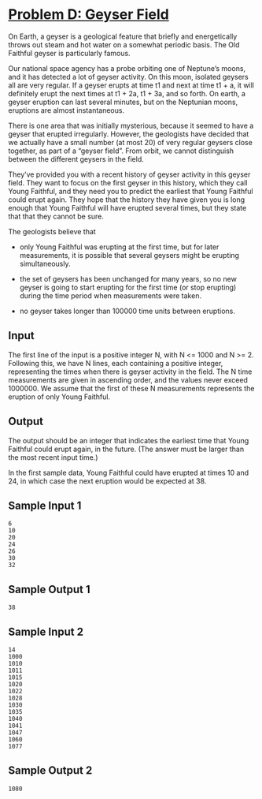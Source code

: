 # [Problem D: Geyser Field](https://nbhspc22.kattis.com/contests/nbhspc22/problems/nbhspc22.geyserfield)

On Earth, a geyser is a geological feature that briefly and energetically throws out steam and hot water on a somewhat periodic basis. The Old Faithful geyser is particularly famous.

Our national space agency has a probe orbiting one of Neptune’s moons, and it has detected a lot of geyser activity. On this moon, isolated geysers all are very regular. If a geyser erupts at time t1 and next at time t1 + a, it will definitely erupt the next times at t1 + 2a, t1 + 3a, and so forth. On earth, a geyser eruption can last several minutes, but on the Neptunian moons, eruptions are almost instantaneous.

There is one area that was initially mysterious, because it seemed to have a geyser that erupted irregularly. However, the geologists have decided that we actually have a small number (at most 20) of very regular geysers close together, as part of a “geyser field”. From orbit, we cannot distinguish between the different geysers in the field.

They’ve provided you with a recent history of geyser activity in this geyser field. They want to focus on the first geyser in this history, which they call Young Faithful, and they need you to predict the earliest that Young Faithful could erupt again. They hope that the history they have given you is long enough that Young Faithful will have erupted several times, but they state that that they cannot be sure.

The geologists believe that

- only Young Faithful was erupting at the first time, but for later measurements, it is possible that several geysers might be erupting simultaneously.

- the set of geysers has been unchanged for many years, so no new geyser is going to start erupting for the first time (or stop erupting) during the time period when measurements were taken.

- no geyser takes longer than 100000 time units between eruptions.

## Input
The first line of the input is a positive integer N, with N <= 1000 and N >= 2. Following this, we have N lines, each containing a positive integer, representing the times when there is geyser activity in the field. The N time measurements are given in ascending order, and the values never exceed 1000000. We assume that the first of these N measurements represents the eruption of only Young Faithful.

## Output
The output should be an integer that indicates the earliest time that Young Faithful could erupt again, in the future. (The answer must be larger than the most recent input time.)

In the first sample data, Young Faithful could have erupted at times 10 and 24, in which case the next eruption would be expected at 38.

## Sample Input 1
```
6
10
20
24
26
30
32
```

## Sample Output 1
```
38
```

## Sample Input 2
```
14
1000
1010
1011
1015
1020
1022
1028
1030
1035
1040
1041
1047
1060
1077
```

## Sample Output 2
```
1080
```
